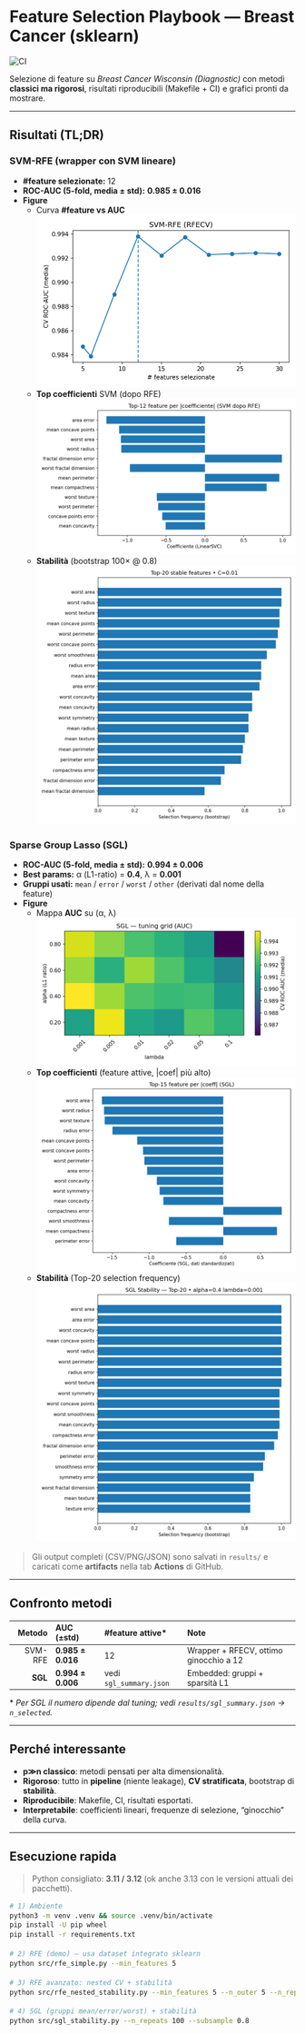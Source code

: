 # Feature Selection Playbook — Breast Cancer (sklearn)
![CI](https://github.com/MAGuriguer/fs-rfe-demo/actions/workflows/run.yml/badge.svg)

Selezione di feature su *Breast Cancer Wisconsin (Diagnostic)* con metodi **classici ma rigorosi**, risultati riproducibili (Makefile + CI) e grafici pronti da mostrare.

---

## Risultati (TL;DR)

### SVM-RFE (wrapper con SVM lineare)
- **#feature selezionate:** 12  
- **ROC-AUC (5-fold, media ± std):** **0.985 ± 0.016**
- **Figure**
  - Curva **#feature vs AUC**  
    ![AUC curve](assets/rfe_nfeat_vs_auc.png)
  - **Top coefficienti** SVM (dopo RFE)  
    ![Top coeffs](assets/rfe_coeffs_top12.png)
  - **Stabilità** (bootstrap 100× @ 0.8)  
    ![Stability](assets/stability_top20.png)

### Sparse Group Lasso (SGL)
- **ROC-AUC (5-fold, media ± std):** **0.994 ± 0.006**  
- **Best params:** α (L1-ratio) = **0.4**, λ = **0.001**  
- **Gruppi usati:** `mean` / `error` / `worst` / `other` (derivati dal nome della feature)
- **Figure**
  - Mappa **AUC** su (α, λ)  
    ![SGL grid](assets/sgl_grid_auc.png)
  - **Top coefficienti** (feature attive, |coef| più alto)  
    ![SGL coeffs](assets/sgl_coeffs_top15.png)
  - **Stabilità** (Top-20 selection frequency)  
    ![SGL stability](assets/sgl_stability_top20.png)

> Gli output completi (CSV/PNG/JSON) sono salvati in `results/` e caricati come **artifacts** nella tab **Actions** di GitHub.

---

## Confronto metodi

| Metodo   | AUC (±std)     | #feature attive* | Note                                  |
|---------:|:---------------|:-----------------|:--------------------------------------|
| SVM-RFE  | **0.985 ± 0.016** | 12              | Wrapper + RFECV, ottimo ginocchio a 12 |
| **SGL**  | **0.994 ± 0.006** | vedi `sgl_summary.json` | Embedded: gruppi + sparsità L1        |

\* *Per SGL il numero dipende dal tuning; vedi `results/sgl_summary.json` → `n_selected`.*

---

## Perché interessante
- **p≫n classico**: metodi pensati per alta dimensionalità.  
- **Rigoroso**: tutto in **pipeline** (niente leakage), **CV stratificata**, bootstrap di **stabilità**.  
- **Riproducibile**: Makefile, CI, risultati esportati.  
- **Interpretabile**: coefficienti lineari, frequenze di selezione, “ginocchio” della curva.

---

## Esecuzione rapida

> Python consigliato: **3.11 / 3.12** (ok anche 3.13 con le versioni attuali dei pacchetti).

```bash
# 1) Ambiente
python3 -m venv .venv && source .venv/bin/activate
pip install -U pip wheel
pip install -r requirements.txt

# 2) RFE (demo) — usa dataset integrato sklearn
python src/rfe_simple.py --min_features 5

# 3) RFE avanzato: nested CV + stabilità
python src/rfe_nested_stability.py --min_features 5 --n_outer 5 --n_repeats 100 --subsample 0.8

# 4) SGL (gruppi mean/error/worst) + stabilità
python src/sgl_stability.py --n_repeats 100 --subsample 0.8

